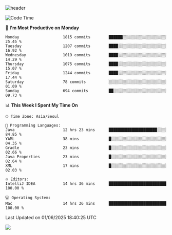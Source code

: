![header](https://capsule-render.vercel.app/api?type=Egg&color=timeAuto&height=300&section=header&text=PoPo&fontSize=90&animation=fadeIn)

  <!--START_SECTION:waka-->
![Code Time](http://img.shields.io/badge/Code%20Time-2%2C736%20hrs%2021%20mins-blue)

📅 **I'm Most Productive on Monday** 

```text
Monday                   1815 commits        ██████░░░░░░░░░░░░░░░░░░░   25.45 % 
Tuesday                  1207 commits        ████░░░░░░░░░░░░░░░░░░░░░   16.92 % 
Wednesday                1019 commits        ████░░░░░░░░░░░░░░░░░░░░░   14.29 % 
Thursday                 1075 commits        ████░░░░░░░░░░░░░░░░░░░░░   15.07 % 
Friday                   1244 commits        ████░░░░░░░░░░░░░░░░░░░░░   17.44 % 
Saturday                 78 commits          ░░░░░░░░░░░░░░░░░░░░░░░░░   01.09 % 
Sunday                   694 commits         ██░░░░░░░░░░░░░░░░░░░░░░░   09.73 % 
```


📊 **This Week I Spent My Time On** 

```text
🕑︎ Time Zone: Asia/Seoul

💬 Programming Languages: 
Java                     12 hrs 23 mins      █████████████████████░░░░   84.85 % 
YAML                     38 mins             █░░░░░░░░░░░░░░░░░░░░░░░░   04.35 % 
Gradle                   23 mins             █░░░░░░░░░░░░░░░░░░░░░░░░   02.66 % 
Java Properties          23 mins             █░░░░░░░░░░░░░░░░░░░░░░░░   02.64 % 
XML                      17 mins             █░░░░░░░░░░░░░░░░░░░░░░░░   02.03 % 

🔥 Editors: 
IntelliJ IDEA            14 hrs 36 mins      █████████████████████████   100.00 % 

💻 Operating System: 
Mac                      14 hrs 36 mins      █████████████████████████   100.00 % 
```


 Last Updated on 01/06/2025 18:40:25 UTC
<!--END_SECTION:waka-->



<img src="https://capsule-render.vercel.app/api?type=Egg&color=timeAuto&height=300&section=footer&text=PoPo&fontSize=90&animation=fadeIn&reversal=true" />
